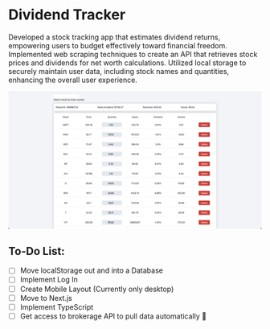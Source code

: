 # Dividend Tracker

Developed a stock tracking app that estimates dividend returns, empowering users to budget effectively toward financial freedom.
Implemented web scraping techniques to create an API that retrieves stock prices and dividends for net worth calculations.
Utilized local storage to securely maintain user data, including stock names and quantities, enhancing the overall user experience.

![Project View](preview.png)

## To-Do List:

- [ ] Move localStorage out and into a Database
- [ ] Implement Log In
- [ ] Create Mobile Layout (Currently only desktop)
- [ ] Move to Next.js
- [ ] Implement TypeScript
- [ ] Get access to brokerage API to pull data automatically 🤔
